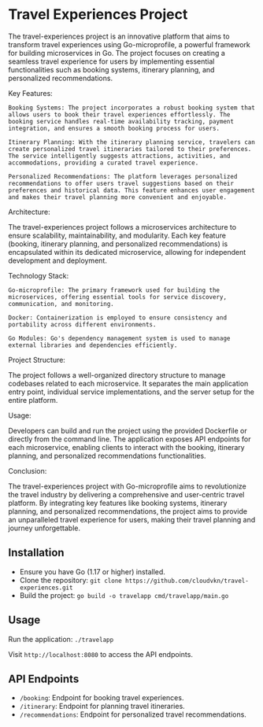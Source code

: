 # Travel Experiences Project

The travel-experiences project is an innovative platform that aims to transform travel experiences using Go-microprofile, a powerful framework for building microservices in Go. The project focuses on creating a seamless travel experience for users by implementing essential functionalities such as booking systems, itinerary planning, and personalized recommendations.

Key Features:

    Booking Systems: The project incorporates a robust booking system that allows users to book their travel experiences effortlessly. The booking service handles real-time availability tracking, payment integration, and ensures a smooth booking process for users.

    Itinerary Planning: With the itinerary planning service, travelers can create personalized travel itineraries tailored to their preferences. The service intelligently suggests attractions, activities, and accommodations, providing a curated travel experience.

    Personalized Recommendations: The platform leverages personalized recommendations to offer users travel suggestions based on their preferences and historical data. This feature enhances user engagement and makes their travel planning more convenient and enjoyable.

Architecture:

The travel-experiences project follows a microservices architecture to ensure scalability, maintainability, and modularity. Each key feature (booking, itinerary planning, and personalized recommendations) is encapsulated within its dedicated microservice, allowing for independent development and deployment.

Technology Stack:

    Go-microprofile: The primary framework used for building the microservices, offering essential tools for service discovery, communication, and monitoring.

    Docker: Containerization is employed to ensure consistency and portability across different environments.

    Go Modules: Go's dependency management system is used to manage external libraries and dependencies efficiently.

Project Structure:

The project follows a well-organized directory structure to manage codebases related to each microservice. It separates the main application entry point, individual service implementations, and the server setup for the entire platform.

Usage:

Developers can build and run the project using the provided Dockerfile or directly from the command line. The application exposes API endpoints for each microservice, enabling clients to interact with the booking, itinerary planning, and personalized recommendations functionalities.

Conclusion:

The travel-experiences project with Go-microprofile aims to revolutionize the travel industry by delivering a comprehensive and user-centric travel platform. By integrating key features like booking systems, itinerary planning, and personalized recommendations, the project aims to provide an unparalleled travel experience for users, making their travel planning and journey unforgettable.

## Installation

- Ensure you have Go (1.17 or higher) installed.
- Clone the repository: `git clone https://github.com/cloudvkn/travel-experiences.git`
- Build the project: `go build -o travelapp cmd/travelapp/main.go`

## Usage

Run the application: `./travelapp`

Visit `http://localhost:8080` to access the API endpoints.

## API Endpoints

- `/booking`: Endpoint for booking travel experiences.
- `/itinerary`: Endpoint for planning travel itineraries.
- `/recommendations`: Endpoint for personalized travel recommendations.


